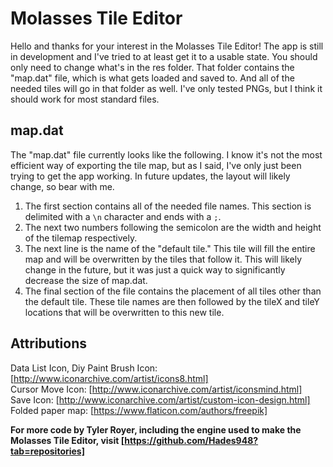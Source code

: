 # Molasses Tile Editor
Hello and thanks for your interest in the Molasses Tile Editor!  The app is still in development and I've tried to at least get it to a
usable state.  You should only need to change what's in the res folder.  That folder contains the "map.dat" file, which is what gets loaded
and saved to.  And all of the needed tiles will go in that folder as well.  I've only tested PNGs, but I think it should work for most
standard files.   
   
## map.dat
The "map.dat" file currently looks like the following.  I know it's not the most efficient way of exporting the tile map, but as I said, I've
only just been trying to get the app working.  In future updates, the layout will likely change, so bear with me.   
1. The first section contains all of the needed file names.  This section is delimited with a ```\n``` character and ends with a ```;```.
2. The next two numbers following the semicolon are the width and height of the tilemap respectively.
3. The next line is the name of the "default tile."  This tile will fill the entire map and will be overwritten by the tiles that follow it.
This will likely change in the future, but it was just a quick way to significantly decrease the size of map.dat.
4. The final section of the file contains the placement of all tiles other than the default tile.  These tile names are then followed by the
tileX and tileY locations that will be overwritten to this new tile.   
   
## Attributions
Data List Icon, Diy Paint Brush Icon: [http://www.iconarchive.com/artist/icons8.html]   
Cursor Move Icon: [http://www.iconarchive.com/artist/iconsmind.html]   
Save Icon: [http://www.iconarchive.com/artist/custom-icon-design.html]   
Folded paper map: [https://www.flaticon.com/authors/freepik]   
   
**For more code by Tyler Royer, including the engine used to make the Molasses Tile Editor, visit [https://github.com/Hades948?tab=repositories]**